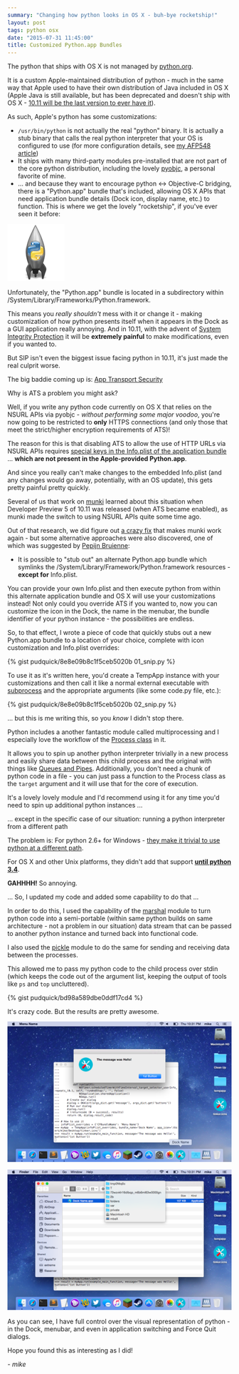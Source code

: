 ```yaml
---
summary: "Changing how python looks in OS X - buh-bye rocketship!"
layout: post
tags: python osx
date: "2015-07-31 11:45:00"
title: Customized Python.app Bundles 
---
```


The python that ships with OS X is not managed by [python.org](http://python.org).

It is a custom Apple-maintained distribution of python - much in the same way that Apple used to have their own distribution of Java included in OS X (Apple Java is still available, but has been deprecated and doesn't ship with OS X - [10.11 will be the last version to ever have it](https://developer.apple.com/library/prerelease/mac/releasenotes/General/rn-osx-10.11/)).

As such, Apple's python has some customizations:

* ```/usr/bin/python``` is not actually the real "python" binary. It is actually a stub binary that calls the real python interpreter that your OS is configured to use (for more configuration details, see [my AFP548 article](https://www.afp548.com/2013/04/25/python-versioning-in-os-x/))
* It ships with many third-party modules pre-installed that are not part of the core python distribution, including the lovely [pyobjc](https://pythonhosted.org/pyobjc/), a personal favorite of mine.
* ... and because they want to encourage python \<-\> Objective-C bridging, there is a "Python.app" bundle that's included, allowing OS X APIs that need application bundle details (Dock icon, display name, etc.) to function. This is where we get the lovely "rocketship", if you've ever seen it before:

![](</images/2015-07-31-customized-python-app-bundles/rocketship.png>)

Unfortunately, the "Python.app" bundle is located in a subdirectory within /System/Library/Frameworks/Python.framework.

This means you *really shouldn't* mess with it or change it - making customization of how python presents itself when it appears in the Dock as a GUI application really annoying. And in 10.11, with the advent of [System Integrity Protection](https://developer.apple.com/library/prerelease/mac/releasenotes/MacOSX/WhatsNewInOSX/Articles/MacOSX10_11.html#//apple_ref/doc/uid/TP40016227-DontLinkElementID_19) it will be **extremely painful** to make modifications, even if you wanted to.

But SIP isn't even the biggest issue facing python in 10.11, it's just made the real culprit worse.

The big baddie coming up is: [App Transport Security](https://developer.apple.com/library/prerelease/mac/releasenotes/MacOSX/WhatsNewInOSX/Articles/MacOSX10_11.html#//apple_ref/doc/uid/TP40016227-DontLinkElementID_18)

Why is ATS a problem you might ask?

Well, if you write any python code currently on OS X that relies on the NSURL APIs via pyobjc - *without performing some major voodoo*, you're now going to be restricted to **only** HTTPS connections (and only those that meet the strict/higher encryption requirements of ATS)!

The reason for this is that disabling ATS to allow the use of HTTP URLs via NSURL APIs requires [special keys in the Info.plist of the application bundle](https://developer.apple.com/library/prerelease/ios/technotes/App-Transport-Security-Technote/) ... **which are not present in the Apple-provided Python.app**.

And since you really can't make changes to the embedded Info.plist (and any changes would go away, potentially, with an OS update), this gets pretty painful pretty quickly.

Several of us that work on [munki](https://github.com/munki/munki) learned about this situation when Developer Preview 5 of 10.11 was released (when ATS became enabled), as munki made the switch to using NSURL APIs quite some time ago.

Out of that research, we did figure out [a crazy fix](https://github.com/munki/munki/commit/1dd8329d665d1d724ddc56ea703552effcd42db8) that makes munki work again - but some alternative approaches were also discovered, one of which was suggested by [Pepijn Bruienne](https://twitter.com/bruienne/):

* It is possible to "stub out" an alternate Python.app bundle which symlinks the /System/Library/Framework/Python.framework resources - **except for** Info.plist.

You can provide your own Info.plist and then execute python from within this alternate application bundle and OS X will use your customizations instead! Not only could you override ATS if you wanted to, now you can customize the icon in the Dock, the name in the menubar, the bundle identifier of your python instance - the possibilities are endless.

So, to that effect, I wrote a piece of code that quickly stubs out a new Python.app bundle to a location of your choice, complete with icon customization and Info.plist overrides:

{% gist pudquick/8e8e09b8c1f5ceb5020b 01_snip.py %}

To use it as it's written here, you'd create a TempApp instance with your customizations and then call it like a normal external executable with [subprocess](https://docs.python.org/2/library/subprocess.html) and the appropriate arguments (like some code.py file, etc.):

{% gist pudquick/8e8e09b8c1f5ceb5020b 02_snip.py %}

... but this is me writing this, so you *know* I didn't stop there.

Python includes a another fantastic module called multiprocessing and I especially love the workflow of the [Process class](https://docs.python.org/2/library/multiprocessing.html#the-process-class) in it.

It allows you to spin up another python interpreter trivially in a new process and easily share data between this child process and the original with things like [Queues and Pipes](https://docs.python.org/2/library/multiprocessing.html#exchanging-objects-between-processes). Additionally, you don't need a chunk of python code in a file - you can just pass a function to the Process class as the ```target``` argument and it will use that for the core of execution.

It's a lovely lovely module and I'd recommend using it for any time you'd need to spin up additional python instances ...

... except in the specific case of our situation: running a python interpreter from a different path

The problem is: For python 2.6+ for Windows - [they make it trivial to use python at a different path](https://docs.python.org/2/library/multiprocessing.html#multiprocessing.set_executable).

For OS X and other Unix platforms, they didn't add that support **[until python 3.4](https://docs.python.org/3/library/multiprocessing.html#multiprocessing.set_executable)**.

**GAHHHH!** So annoying.

... So, I updated my code and added some capability to do that ...

In order to do this, I used the capability of the [marshal](https://docs.python.org/2/library/marshal.html) module to turn python code into a semi-portable (within same python builds on same architecture - not a problem in our situation) data stream that can be passed to another python instance and turned back into functional code.

I also used the [pickle](https://docs.python.org/2/library/pickle.html) module to do the same for sending and receiving data between the processes.

This allowed me to pass my python code to the child process over stdin (which keeps the code out of the argument list, keeping the output of tools like ```ps``` and ```top``` uncluttered).

{% gist pudquick/bd98a589dbe0ddf17cd4 %}

It's crazy code. But the results are pretty awesome.

![](</images/2015-07-31-customized-python-app-bundles/running.png>)

![](</images/2015-07-31-customized-python-app-bundles/temp_loc.png>)

As you can see, I have full control over the visual representation of python - in the Dock, menubar, and even in application switching and Force Quit dialogs.

Hope you found this as interesting as I did!

*- mike*
